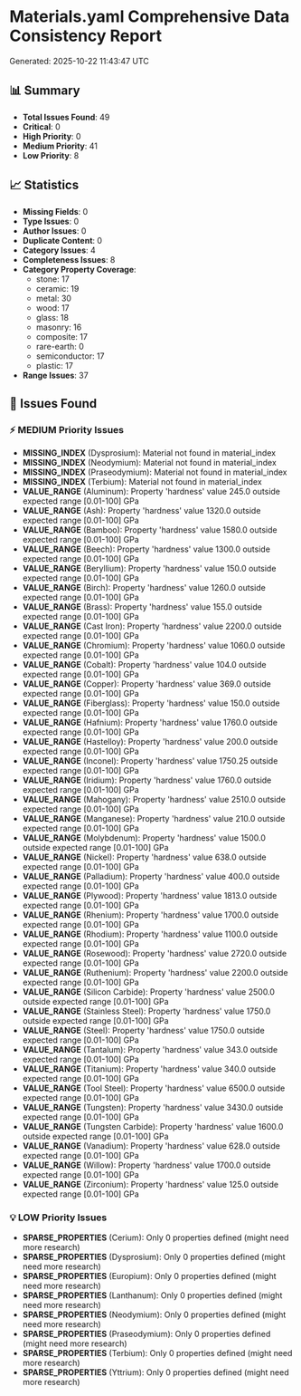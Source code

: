 # Materials.yaml Comprehensive Data Consistency Report
Generated: 2025-10-22 11:43:47 UTC

## 📊 Summary
- **Total Issues Found**: 49
- **Critical**: 0
- **High Priority**: 0
- **Medium Priority**: 41
- **Low Priority**: 8

## 📈 Statistics
- **Missing Fields**: 0
- **Type Issues**: 0
- **Author Issues**: 0
- **Duplicate Content**: 0
- **Category Issues**: 4
- **Completeness Issues**: 8
- **Category Property Coverage**:
  - stone: 17
  - ceramic: 19
  - metal: 30
  - wood: 17
  - glass: 18
  - masonry: 16
  - composite: 17
  - rare-earth: 0
  - semiconductor: 17
  - plastic: 17
- **Range Issues**: 37

## 🚨 Issues Found


### ⚡ MEDIUM Priority Issues

- **MISSING_INDEX** (Dysprosium): Material not found in material_index
- **MISSING_INDEX** (Neodymium): Material not found in material_index
- **MISSING_INDEX** (Praseodymium): Material not found in material_index
- **MISSING_INDEX** (Terbium): Material not found in material_index
- **VALUE_RANGE** (Aluminum): Property 'hardness' value 245.0 outside expected range [0.01-100] GPa
- **VALUE_RANGE** (Ash): Property 'hardness' value 1320.0 outside expected range [0.01-100] GPa
- **VALUE_RANGE** (Bamboo): Property 'hardness' value 1580.0 outside expected range [0.01-100] GPa
- **VALUE_RANGE** (Beech): Property 'hardness' value 1300.0 outside expected range [0.01-100] GPa
- **VALUE_RANGE** (Beryllium): Property 'hardness' value 150.0 outside expected range [0.01-100] GPa
- **VALUE_RANGE** (Birch): Property 'hardness' value 1260.0 outside expected range [0.01-100] GPa
- **VALUE_RANGE** (Brass): Property 'hardness' value 155.0 outside expected range [0.01-100] GPa
- **VALUE_RANGE** (Cast Iron): Property 'hardness' value 2200.0 outside expected range [0.01-100] GPa
- **VALUE_RANGE** (Chromium): Property 'hardness' value 1060.0 outside expected range [0.01-100] GPa
- **VALUE_RANGE** (Cobalt): Property 'hardness' value 104.0 outside expected range [0.01-100] GPa
- **VALUE_RANGE** (Copper): Property 'hardness' value 369.0 outside expected range [0.01-100] GPa
- **VALUE_RANGE** (Fiberglass): Property 'hardness' value 150.0 outside expected range [0.01-100] GPa
- **VALUE_RANGE** (Hafnium): Property 'hardness' value 1760.0 outside expected range [0.01-100] GPa
- **VALUE_RANGE** (Hastelloy): Property 'hardness' value 200.0 outside expected range [0.01-100] GPa
- **VALUE_RANGE** (Inconel): Property 'hardness' value 1750.25 outside expected range [0.01-100] GPa
- **VALUE_RANGE** (Iridium): Property 'hardness' value 1760.0 outside expected range [0.01-100] GPa
- **VALUE_RANGE** (Mahogany): Property 'hardness' value 2510.0 outside expected range [0.01-100] GPa
- **VALUE_RANGE** (Manganese): Property 'hardness' value 210.0 outside expected range [0.01-100] GPa
- **VALUE_RANGE** (Molybdenum): Property 'hardness' value 1500.0 outside expected range [0.01-100] GPa
- **VALUE_RANGE** (Nickel): Property 'hardness' value 638.0 outside expected range [0.01-100] GPa
- **VALUE_RANGE** (Palladium): Property 'hardness' value 400.0 outside expected range [0.01-100] GPa
- **VALUE_RANGE** (Plywood): Property 'hardness' value 1813.0 outside expected range [0.01-100] GPa
- **VALUE_RANGE** (Rhenium): Property 'hardness' value 1700.0 outside expected range [0.01-100] GPa
- **VALUE_RANGE** (Rhodium): Property 'hardness' value 1100.0 outside expected range [0.01-100] GPa
- **VALUE_RANGE** (Rosewood): Property 'hardness' value 2720.0 outside expected range [0.01-100] GPa
- **VALUE_RANGE** (Ruthenium): Property 'hardness' value 2200.0 outside expected range [0.01-100] GPa
- **VALUE_RANGE** (Silicon Carbide): Property 'hardness' value 2500.0 outside expected range [0.01-100] GPa
- **VALUE_RANGE** (Stainless Steel): Property 'hardness' value 1750.0 outside expected range [0.01-100] GPa
- **VALUE_RANGE** (Steel): Property 'hardness' value 1750.0 outside expected range [0.01-100] GPa
- **VALUE_RANGE** (Tantalum): Property 'hardness' value 343.0 outside expected range [0.01-100] GPa
- **VALUE_RANGE** (Titanium): Property 'hardness' value 340.0 outside expected range [0.01-100] GPa
- **VALUE_RANGE** (Tool Steel): Property 'hardness' value 6500.0 outside expected range [0.01-100] GPa
- **VALUE_RANGE** (Tungsten): Property 'hardness' value 3430.0 outside expected range [0.01-100] GPa
- **VALUE_RANGE** (Tungsten Carbide): Property 'hardness' value 1600.0 outside expected range [0.01-100] GPa
- **VALUE_RANGE** (Vanadium): Property 'hardness' value 628.0 outside expected range [0.01-100] GPa
- **VALUE_RANGE** (Willow): Property 'hardness' value 1700.0 outside expected range [0.01-100] GPa
- **VALUE_RANGE** (Zirconium): Property 'hardness' value 125.0 outside expected range [0.01-100] GPa

### 💡 LOW Priority Issues

- **SPARSE_PROPERTIES** (Cerium): Only 0 properties defined (might need more research)
- **SPARSE_PROPERTIES** (Dysprosium): Only 0 properties defined (might need more research)
- **SPARSE_PROPERTIES** (Europium): Only 0 properties defined (might need more research)
- **SPARSE_PROPERTIES** (Lanthanum): Only 0 properties defined (might need more research)
- **SPARSE_PROPERTIES** (Neodymium): Only 0 properties defined (might need more research)
- **SPARSE_PROPERTIES** (Praseodymium): Only 0 properties defined (might need more research)
- **SPARSE_PROPERTIES** (Terbium): Only 0 properties defined (might need more research)
- **SPARSE_PROPERTIES** (Yttrium): Only 0 properties defined (might need more research)
